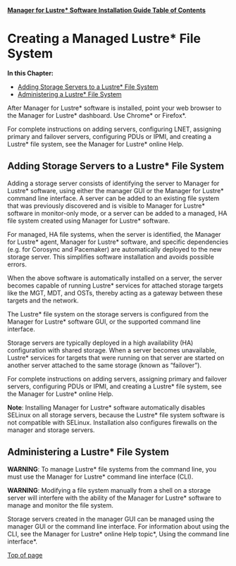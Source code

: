 [**Manager for Lustre\* Software Installation Guide Table of Contents**](ig_TOC.md)
# <a name="1.0"></a>Creating a Managed Lustre* File System

**In this Chapter:**

- [Adding Storage Servers to a Lustre* File System](#adding-storage-servers-to-a-lustre-file-system)
- [Administering a Lustre* File System](#administering-a-lustre-file-system)

After Manager for Lustre\* software is installed, point your web
browser to the Manager for Lustre\* dashboard. Use Chrome\* or
Firefox\*.

For complete instructions on adding servers, configuring LNET, assigning
primary and failover servers, configuring PDUs or IPMI, and creating a
Lustre* file system, see the Manager for Lustre\* online Help.

Adding Storage Servers to a Lustre* File System
----------------------------------------------

Adding a storage server consists of identifying the server to
Manager for Lustre\* software, using either the manager GUI or the
Manager for Lustre\* command line interface. A server can be
added to an existing file system that was previously discovered and is
visible to Manager for Lustre\* software in monitor-only mode,
or a server can be added to a managed, HA file system created using
Manager for Lustre\* software.

For managed, HA file systems, when the server is identified, the
Manager for Lustre\* agent, Manager for Lustre\* software,
and specific dependencies (e.g. for Corosync and Pacemaker) are
automatically deployed to the new storage server. This simplifies
software installation and avoids possible errors.

When the above software is automatically installed on a server, the
server becomes capable of running Lustre* services for attached storage
targets like the MGT, MDT, and OSTs, thereby acting as a gateway between
these targets and the network.

The Lustre* file system on the storage servers is configured from the
Manager for Lustre\* software GUI, or the supported command
line interface.

Storage servers are typically deployed in a high availability (HA)
configuration with shared storage. When a server becomes unavailable,
Lustre* services for targets that were running on that server are started
on another server attached to the same storage (known as “failover”).

For complete instructions on adding servers, assigning primary and
failover servers, configuring PDUs or IPMI, and creating a Lustre* file
system, see the Manager for Lustre\* online Help.

**Note**: Installing Manager for Lustre\* software automatically
disables SELinux on all storage servers, because the Lustre* file system
software is not compatible with SELinux. Installation also configures
firewalls on the manager and storage servers.

Administering a Lustre* File System 
-----------------------------------

**WARNING**: To manage Lustre* file systems from the command line, you must use the Manager for Lustre\* command line interface (CLI).

**WARNING**: Modifying a file system manually from a shell on a storage
server will interfere with the ability of the Manager for
Lustre\* software to manage and monitor the file system.

Storage servers created in the manager GUI can
be managed using the manager GUI or the command line interface. For
information about using the CLI, see the Manager for Lustre\*
online Help topic*, Using the command line interface*.

[Top of page](#1.0)